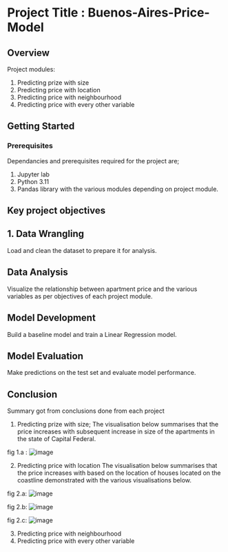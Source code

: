 # Project Title : Buenos-Aires-Price-Model

## Overview
Project modules:
1. Predicting prize with size
2. Predicting price with location 
3. Predicting price with neighbourhood
4. Predicting price with every other variable

## Getting Started

### Prerequisites
Dependancies and prerequisites required for the project are;
1. Jupyter lab 
2. Python 3.11 
3. Pandas library with the various modules depending on project module.

## Key project objectives

## 1. Data Wrangling

Load and clean the dataset to prepare it for analysis.

## Data Analysis

Visualize the relationship between apartment price and the various variables as per objectives of each project module.

## Model Development

Build a baseline model and train a Linear Regression model.

## Model Evaluation

Make predictions on the test set and evaluate model performance.

## Conclusion
Summary got from conclusions done from each project 
1. Predicting prize with size;
The visualisation below summarises that the price increases with subsequent increase in size of the apartments in the state of Capital Federal.
   
fig 1.a : ![image](https://github.com/kamibrenda/Buenos-Aires-Price-Model/assets/42267047/944375ef-d794-42c4-a4b0-77560af7f787)

2. Predicting price with location
The visualisation below summarises that the price increases with based on the location of houses located on the coastline demonstrated with the various visualisations below.

fig 2.a: ![image](https://github.com/kamibrenda/Buenos-Aires-Price-Model/assets/42267047/24fcf0a7-73ab-4355-9cf8-086697a44757)

fig 2.b: ![image](https://github.com/kamibrenda/Buenos-Aires-Price-Model/assets/42267047/f31daa05-80e5-435e-89f1-85f644b2ee34)

fig 2.c: ![image](https://github.com/kamibrenda/Buenos-Aires-Price-Model/assets/42267047/586bfc10-2d42-47ce-8b77-08f52b5ca695)

3. Predicting price with neighbourhood
4. Predicting price with every other variable
